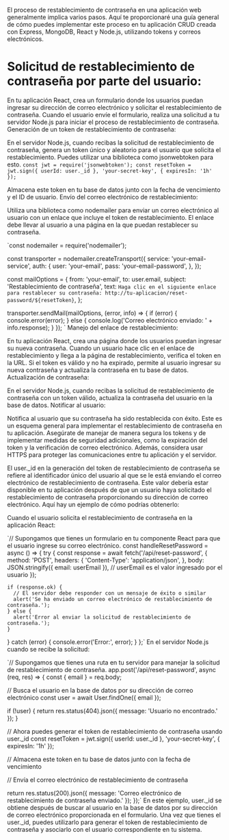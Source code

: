 El proceso de restablecimiento de contraseña en una aplicación web generalmente implica varios pasos. Aquí te proporcionaré una guía general de cómo puedes implementar este proceso en tu aplicación CRUD creada con Express, MongoDB, React y Node.js, utilizando tokens y correos electrónicos.

# Solicitud de restablecimiento de contraseña por parte del usuario:

En tu aplicación React, crea un formulario donde los usuarios puedan ingresar su dirección de correo electrónico y solicitar el restablecimiento de contraseña.
Cuando el usuario envíe el formulario, realiza una solicitud a tu servidor Node.js para iniciar el proceso de restablecimiento de contraseña.
Generación de un token de restablecimiento de contraseña:

En el servidor Node.js, cuando recibas la solicitud de restablecimiento de contraseña, genera un token único y aleatorio para el usuario que solicita el restablecimiento. Puedes utilizar una biblioteca como jsonwebtoken para esto.
` const jwt = require('jsonwebtoken');
const resetToken = jwt.sign({ userId: user._id }, 'your-secret-key', { expiresIn: '1h' }); `

Almacena este token en tu base de datos junto con la fecha de vencimiento y el ID de usuario.
Envío del correo electrónico de restablecimiento:

Utiliza una biblioteca como nodemailer para enviar un correo electrónico al usuario con un enlace que incluye el token de restablecimiento. El enlace debe llevar al usuario a una página en la que puedan restablecer su contraseña.

`const nodemailer = require('nodemailer');

const transporter = nodemailer.createTransport({
  service: 'your-email-service',
  auth: {
    user: 'your-email',
    pass: 'your-email-password',
  },
});

const mailOptions = {
  from: 'your-email',
  to: user.email,
  subject: 'Restablecimiento de contraseña',
  text: `Haga clic en el siguiente enlace para restablecer su contraseña: http://tu-aplicacion/reset-password/${resetToken}`,
};

transporter.sendMail(mailOptions, (error, info) => {
  if (error) {
    console.error(error);
  } else {
    console.log('Correo electrónico enviado: ' + info.response);
  }
}); `
Manejo del enlace de restablecimiento:

En tu aplicación React, crea una página donde los usuarios puedan ingresar su nueva contraseña.
Cuando un usuario hace clic en el enlace de restablecimiento y llega a la página de restablecimiento, verifica el token en la URL.
Si el token es válido y no ha expirado, permite al usuario ingresar su nueva contraseña y actualiza la contraseña en tu base de datos.
Actualización de contraseña:

En el servidor Node.js, cuando recibas la solicitud de restablecimiento de contraseña con un token válido, actualiza la contraseña del usuario en la base de datos.
Notificar al usuario:

Notifica al usuario que su contraseña ha sido restablecida con éxito.
Este es un esquema general para implementar el restablecimiento de contraseña en tu aplicación. Asegúrate de manejar de manera segura los tokens y de implementar medidas de seguridad adicionales, como la expiración del token y la verificación de correo electrónico. Además, considera usar HTTPS para proteger las comunicaciones entre tu aplicación y el servidor.

El user._id en la generación del token de restablecimiento de contraseña se refiere al identificador único del usuario al que se le está enviando el correo electrónico de restablecimiento de contraseña. Este valor debería estar disponible en tu aplicación después de que un usuario haya solicitado el restablecimiento de contraseña proporcionando su dirección de correo electrónico. Aquí hay un ejemplo de cómo podrías obtenerlo:

Cuando el usuario solicita el restablecimiento de contraseña en la aplicación React:

`// Supongamos que tienes un formulario en tu componente React para que el usuario ingrese su correo electrónico.
const handleResetPassword = async () => {
  try {
    const response = await fetch('/api/reset-password', {
      method: 'POST',
      headers: {
        'Content-Type': 'application/json',
      },
      body: JSON.stringify({ email: userEmail }), // userEmail es el valor ingresado por el usuario
    });

    if (response.ok) {
      // El servidor debe responder con un mensaje de éxito o similar
      alert('Se ha enviado un correo electrónico de restablecimiento de contraseña.');
    } else {
      alert('Error al enviar la solicitud de restablecimiento de contraseña.');
    }
  } catch (error) {
    console.error('Error:', error);
  }
};`
En el servidor Node.js cuando se recibe la solicitud:

`// Supongamos que tienes una ruta en tu servidor para manejar la solicitud de restablecimiento de contraseña.
app.post('/api/reset-password', async (req, res) => {
  const { email } = req.body;

  // Busca el usuario en la base de datos por su dirección de correo electrónico
  const user = await User.findOne({ email });

  if (!user) {
    return res.status(404).json({ message: 'Usuario no encontrado.' });
  }

  // Ahora puedes generar el token de restablecimiento de contraseña usando user._id
  const resetToken = jwt.sign({ userId: user._id }, 'your-secret-key', { expiresIn: '1h' });

  // Almacena este token en tu base de datos junto con la fecha de vencimiento

  // Envía el correo electrónico de restablecimiento de contraseña

  return res.status(200).json({ message: 'Correo electrónico de restablecimiento de contraseña enviado.' });
});`
En este ejemplo, user._id se obtiene después de buscar al usuario en la base de datos por su dirección de correo electrónico proporcionada en el formulario. Una vez que tienes el user._id, puedes utilizarlo para generar el token de restablecimiento de contraseña y asociarlo con el usuario correspondiente en tu sistema.